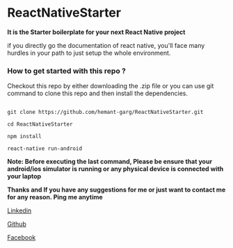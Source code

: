 # ReactNativeStarter

**It is the Starter boilerplate for your next React Native project**

if you directly go the documentation of react native, you'll face many hurdles in your path to just setup the whole environment.

### How to get started with this repo ?

Checkout this repo by either downloading the .zip file or you can use git command to clone this repo and then install the dependencies.

  
  ```

  git clone https://github.com/hemant-garg/ReactNativeStarter.git
  
  cd ReactNativeStarter
  
  npm install
  
  react-native run-android

 ```
 
  **Note: Before executing the last command, Please be ensure that your android/ios simulator is running or any physical device is connected with your laptop**


**Thanks and If you have any suggestions for me or just want to contact me for any reason. Ping me anytime**

[Linkedin](https://www.linkedin.com/in/hemantgarg6/)

[Github](https://github.com/hemant-garg/) 

[Facebook](https://www.facebook.com/hemantgarg6)
